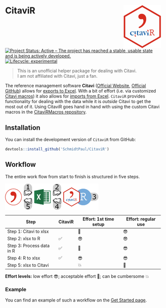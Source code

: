 
# CitaviR <img src='man/figures/logo.png' align="right" height="138" />

<!-- badges: start -->

[![Project Status: Active – The project has reached a stable, usable
state and is being actively
developed.](https://www.repostatus.org/badges/latest/active.svg)](https://www.repostatus.org/#active)
[![Lifecycle:
experimental](https://lifecycle.r-lib.org/articles/figures/lifecycle-experimental.svg)](https://www.tidyverse.org/lifecycle/#experimental)
<!-- [![Travis build status](https://travis-ci.com/SchmidtPaul/CitaviR.svg?branch=master)](https://travis-ci.com/SchmidtPaul/CitaviR) -->
<!-- [![AppVeyor build status](https://ci.appveyor.com/api/projects/status/github/SchmidtPaul/CitaviR?branch=master&svg=true)](https://ci.appveyor.com/project/SchmidtPaul/CitaviR) -->
<!-- badges: end -->

> This is an unofficial helper package for dealing with Citavi. </br> I
> am not affiliated with Citavi, just a fan.

The reference management software **Citavi** ([Official
Website](https://www.citavi.com/de), [Official
GitHub](https://github.com/Citavi)) allows for [exports to
Excel](https://www1.citavi.com/sub/manual6/en/index.html?exporting_to_excel.html).
With a bit of effort (i.e. via customized [Citavi
macros](https://www1.citavi.com/sub/manual6/en/index.html?add_on_display_macros.html))
it also allows for [imports from
Excel](https://github.com/Citavi/Macros/blob/master/CIM%20Import/CIM007%20Import%20arbitrary%20data%20from%20Microsoft%20Excel%20into%20custom%20fields%20of%20existing%20references%20by%20short%20title/readme.de.md).
`CitaviR` provides functionality for dealing with the data while it is
*outside* Citavi to get the most out of it. Using CitaviR goes hand in
hand with using the custom Citavi macros in the [CitaviRMacros
repository](https://github.com/SchmidtPaul/CitaviRMacros).

## Installation

You can install the development version of `CitaviR` from GitHub:

``` r
devtools::install_github('SchmidtPaul/CitaviR')
```

## Workflow

The entire work flow from start to finish is structured in five steps.

<img src="man/figures/Workflow.png" width="60%" />

| Step                      | CitaviR | Effort: 1st time setup | Effort: regular use |
| ------------------------- | ------- | ---------------------- | ------------------- |
| Step 1: Citavi to xlsx    |         | 🙂                      | 😎                   |
| Step 2: xlsx to R         | ✅       | 😎                      | 😎                   |
| Step 3: Process data in R | ✅       | 🙂                      | 😎                   |
| Step 4: R to xlsx         | ✅       | 😎                      | 😎                   |
| Step 5: xlsx to Citavi    |         | 💥                      | 🙂                   |

**Effort levels:** low effort 😎; acceptable effort 🙂; can be cumbersome
💥

### Example

You can find an example of such a workflow on the [Get Started
page](https://schmidtpaul.github.io/CitaviR/articles/CitaviR.html).
